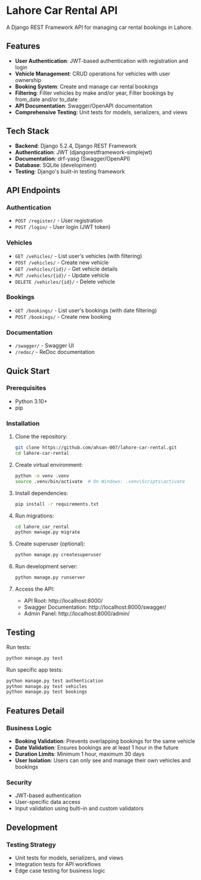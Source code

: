 # Lahore Car Rental API

A Django REST Framework API for managing car rental bookings in Lahore.

## Features

- **User Authentication**: JWT-based authentication with registration and login
- **Vehicle Management**: CRUD operations for vehicles with user ownership
- **Booking System**: Create and manage car rental bookings
- **Filtering**: Filter vehicles by make and/or year, Filter bookings by from_date and/or to_date
- **API Documentation**: Swagger/OpenAPI documentation
- **Comprehensive Testing**: Unit tests for models, serializers, and views

## Tech Stack

- **Backend**: Django 5.2.4, Django REST Framework
- **Authentication**: JWT (djangorestframework-simplejwt)
- **Documentation**: drf-yasg (Swagger/OpenAPI)
- **Database**: SQLite (development)
- **Testing**: Django's built-in testing framework

## API Endpoints

### Authentication
- `POST /register/` - User registration
- `POST /login/` - User login (JWT token)

### Vehicles
- `GET /vehicles/` - List user's vehicles (with filtering)
- `POST /vehicles/` - Create new vehicle
- `GET /vehicles/{id}/` - Get vehicle details
- `PUT /vehicles/{id}/` - Update vehicle
- `DELETE /vehicles/{id}/` - Delete vehicle

### Bookings
- `GET /bookings/` - List user's bookings (with date filtering)
- `POST /bookings/` - Create new booking

### Documentation
- `/swagger/` - Swagger UI
- `/redoc/` - ReDoc documentation

## Quick Start

### Prerequisites
- Python 3.10+
- pip

### Installation

1. Clone the repository:
   ```bash
   git clone https://github.com/ahsan-007/lahore-car-rental.git
   cd lahore-car-rental
   ```

2. Create virtual environment:
   ```bash
   python -m venv .venv
   source .venv/bin/activate  # On Windows: .venv\Scripts\activate
   ```

3. Install dependencies:
   ```bash
   pip install -r requirements.txt
   ```

4. Run migrations:
   ```bash
   cd lahore_car_rental
   python manage.py migrate
   ```

5. Create superuser (optional):
   ```bash
   python manage.py createsuperuser
   ```

6. Run development server:
   ```bash
   python manage.py runserver
   ```

7. Access the API:
   - API Root: http://localhost:8000/
   - Swagger Documentation: http://localhost:8000/swagger/
   - Admin Panel: http://localhost:8000/admin/


## Testing

Run tests:
```bash
python manage.py test
```

Run specific app tests:
```bash
python manage.py test authentication
python manage.py test vehicles
python manage.py test bookings
```

## Features Detail

### Business Logic
- **Booking Validation**: Prevents overlapping bookings for the same vehicle
- **Date Validation**: Ensures bookings are at least 1 hour in the future
- **Duration Limits**: Minimum 1 hour, maximum 30 days
- **User Isolation**: Users can only see and manage their own vehicles and bookings

### Security
- JWT-based authentication
- User-specific data access
- Input validation using bulti-in and custom validators

## Development


### Testing Strategy
- Unit tests for models, serializers, and views
- Integration tests for API workflows
- Edge case testing for business logic
